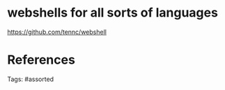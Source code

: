 # webshells for all sorts of languages
https://github.com/tennc/webshell

# References

Tags:
    #assorted
